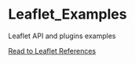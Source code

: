 # Leaflet_Examples
Leaflet API and plugins examples

[Read to Leaflet References](https://github.com/jonatasfreitasv/Leaflet_References)
